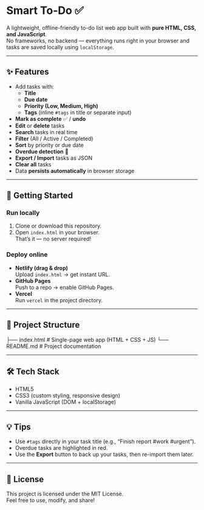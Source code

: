 # Smart To-Do ✅

A lightweight, offline-friendly to-do list web app built with **pure HTML, CSS, and JavaScript**.  
No frameworks, no backend — everything runs right in your browser and tasks are saved locally using `localStorage`.

---

## ✨ Features
- Add tasks with:
  - **Title**
  - **Due date**
  - **Priority (Low, Medium, High)**
  - **Tags** (inline `#tags` in title or separate input)
- **Mark as complete** ✅ / **undo**
- **Edit** or **delete** tasks
- **Search** tasks in real time
- **Filter** (All / Active / Completed)
- **Sort** by priority or due date
- **Overdue detection** 🔴
- **Export / Import** tasks as JSON
- **Clear all** tasks
- Data **persists automatically** in browser storage

---

## 🚀 Getting Started

### Run locally
1. Clone or download this repository.
2. Open `index.html` in your browser.  
   That’s it — no server required!

### Deploy online
- **Netlify (drag & drop)**  
  Upload `index.html` → get instant URL.
- **GitHub Pages**  
  Push to a repo → enable GitHub Pages.
- **Vercel**  
  Run `vercel` in the project directory.

---

## 📂 Project Structure
├── index.html # Single-page web app (HTML + CSS + JS)
└── README.md # Project documentation


---

## 🛠️ Tech Stack
- HTML5
- CSS3 (custom styling, responsive design)
- Vanilla JavaScript (DOM + localStorage)

---

## 💡 Tips
- Use `#tags` directly in your task title (e.g., “Finish report #work #urgent”).
- Overdue tasks are highlighted in red.
- Use the **Export** button to back up your tasks, then re-import them later.

---

## 📜 License
This project is licensed under the MIT License.  
Feel free to use, modify, and share!

